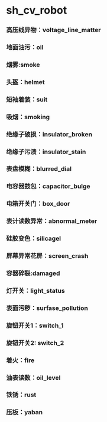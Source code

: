 # sh_cv_robot
### 高压线异物：voltage_line_matter
### 地面油污：oil
### 烟雾:smoke
### 头盔：helmet
### 短袖着装：suit
### 吸烟：smoking
### 绝缘子破损：insulator_broken
### 绝缘子污渍：insulator_stain
### 表盘模糊：blurred_dial
### 电容器鼓包：capacitor_bulge
### 电箱开关门：box_door
### 表计读数异常：abnormal_meter
### 硅胶变色：silicagel
### 屏幕异常花屏：screen_crash
### 容器碎裂:damaged
### 灯开关：light_status
### 表面污秽：surfase_pollution
### 旋钮开关1：switch_1
### 旋钮开关2: switch_2
### 着火：fire
### 油表读数：oil_level
### 铁锈：rust
### 压板：yaban

